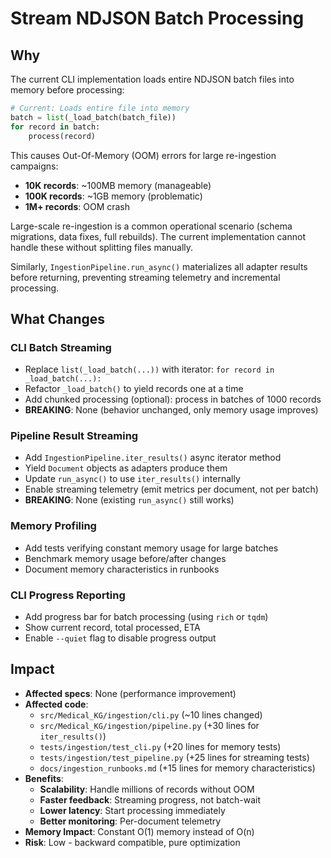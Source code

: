 # Stream NDJSON Batch Processing

## Why

The current CLI implementation loads entire NDJSON batch files into memory before processing:

```python
# Current: Loads entire file into memory
batch = list(_load_batch(batch_file))
for record in batch:
    process(record)
```

This causes Out-Of-Memory (OOM) errors for large re-ingestion campaigns:

- **10K records**: ~100MB memory (manageable)
- **100K records**: ~1GB memory (problematic)
- **1M+ records**: OOM crash

Large-scale re-ingestion is a common operational scenario (schema migrations, data fixes, full rebuilds). The current implementation cannot handle these without splitting files manually.

Similarly, `IngestionPipeline.run_async()` materializes all adapter results before returning, preventing streaming telemetry and incremental processing.

## What Changes

### CLI Batch Streaming

- Replace `list(_load_batch(...))` with iterator: `for record in _load_batch(...):`
- Refactor `_load_batch()` to yield records one at a time
- Add chunked processing (optional): process in batches of 1000 records
- **BREAKING**: None (behavior unchanged, only memory usage improves)

### Pipeline Result Streaming

- Add `IngestionPipeline.iter_results()` async iterator method
- Yield `Document` objects as adapters produce them
- Update `run_async()` to use `iter_results()` internally
- Enable streaming telemetry (emit metrics per document, not per batch)
- **BREAKING**: None (existing `run_async()` still works)

### Memory Profiling

- Add tests verifying constant memory usage for large batches
- Benchmark memory usage before/after changes
- Document memory characteristics in runbooks

### CLI Progress Reporting

- Add progress bar for batch processing (using `rich` or `tqdm`)
- Show current record, total processed, ETA
- Enable `--quiet` flag to disable progress output

## Impact

- **Affected specs**: None (performance improvement)
- **Affected code**:
  - `src/Medical_KG/ingestion/cli.py` (~10 lines changed)
  - `src/Medical_KG/ingestion/pipeline.py` (+30 lines for `iter_results()`)
  - `tests/ingestion/test_cli.py` (+20 lines for memory tests)
  - `tests/ingestion/test_pipeline.py` (+25 lines for streaming tests)
  - `docs/ingestion_runbooks.md` (+15 lines for memory characteristics)
- **Benefits**:
  - **Scalability**: Handle millions of records without OOM
  - **Faster feedback**: Streaming progress, not batch-wait
  - **Lower latency**: Start processing immediately
  - **Better monitoring**: Per-document telemetry
- **Memory Impact**: Constant O(1) memory instead of O(n)
- **Risk**: Low - backward compatible, pure optimization
